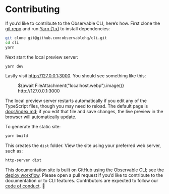 # Contributing

If you’d like to contribute to the Observable CLI, here’s how. First clone the [git repo](https://github.com/observablehq/cli) and run [Yarn (1.x)](https://classic.yarnpkg.com/lang/en/docs/install/) to install dependencies:

```sh
git clone git@github.com:observablehq/cli.git
cd cli
yarn
```

Next start the local preview server:

```sh
yarn dev
```

Lastly visit <http://127.0.0.1:3000>. You should see something like this:

<figure>
  ${await FileAttachment("localhost.webp").image()}
  <figcaption>http://127.0.0.1:3000</figcaption>
</figure>

The local preview server restarts automatically if you edit any of the TypeScript files, though you may need to reload. The default page is [docs/index.md](https://github.com/observablehq/cli/blob/main/docs/index.md?plain=1); if you edit that file and save changes, the live preview in the browser will automatically update.

To generate the static site:

```sh
yarn build
```

This creates the `dist` folder. View the site using your preferred web server, such as:

```sh
http-server dist
```

This documentation site is built on GitHub using the Observable CLI; see the [deploy workflow](https://github.com/observablehq/cli/blob/main/.github/workflows/deploy.yml). Please open a pull request if you’d like to contribute to the documentation or to CLI features. Contributors are expected to follow our [code of conduct](https://github.com/observablehq/.github/blob/master/CODE_OF_CONDUCT.md). 🙏
